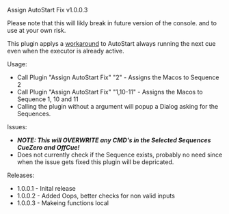 Assign AutoStart Fix v1.0.0.3

Please note that this will likly break in future version of the console. and to use at your own risk.

This plugin applys a [workaround](https://forum.malighting.com/thread/3712-playbacks/?postID=8769) to AutoStart always running the next cue even when the executor is already active.

Usage:
* Call Plugin "Assign AutoStart Fix" "2" - Assigns the Macos to Sequence 2
* Call Plugin "Assign AutoStart Fix" "1,10-11" - Assigns the Macos to Sequence 1, 10 and 11
* Calling the plugin without a argument will popup a Dialog asking for the Sequences.



Issues:
* ***NOTE: This will OVERWRITE any CMD's in the Selected Sequences CueZero and OffCue!***
* Does not currently check if the Sequence exists, probably no need since when the issue gets fixed this plugin will be depricated.

Releases:
* 1.0.0.1 - Inital release
* 1.0.0.2 - Added Oops, better checks for non valid inputs
* 1.0.0.3 - Makeing functions local
